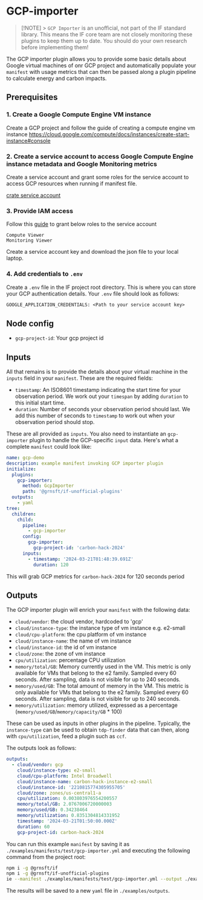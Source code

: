 # GCP-importer

> [!NOTE] > `GCP Importer` is an unofficial, not part of the IF standard library. This means the IF core team are not closely monitoring these plugins to keep them up to date. You should do your own research before implementing them!

The GCP importer plugin allows you to provide some basic details about Google virtual machines of onr GCP project and automatically populate your `manifest` with usage metrics that can then be passed along a plugin pipeline to calculate energy and carbon impacts.

## Prerequisites

### 1. Create a Google Compute Engine VM instance
Create a GCP project and follow the guide of creating a compute engine vm instance https://cloud.google.com/compute/docs/instances/create-start-instance#console

### 2. Create a service account to access Google Compute Engine instance metadata and Google Monitoring metrics
Create a service account and grant some roles for the service account to access GCP resources when running if manifest file.

[crate service account](https://cloud.google.com/iam/docs/service-accounts-create)

### 3. Provide IAM access
Follow this [guide](https://cloud.google.com/iam/docs/manage-access-service-accounts) to grant below roles to the service account
```text
Compute Viewer
Monitoring Viewer
```

Create a service account key and download the json file to your local laptop.

### 4. Add credentials to `.env`

Create a `.env` file in the IF project root directory. This is where you can store your GCP authentication details. Your `.env` file should look as follows:

```txt
GOOGLE_APPLICATION_CREDENTIALS: <Path to your service account key>
```

## Node config
- `gcp-project-id`: Your gcp project id

## Inputs

All that remains is to provide the details about your virtual machine in the `inputs` field in your `manifest`.
These are the required fields:

- `timestamp`: An ISO8601 timestamp indicating the start time for your observation period. We work out your `timespan` by adding `duration` to this initial start time.
- `duration`: Number of seconds your observation period should last. We add this number of seconds to `timestamp` to work out when your observation period should stop.

These are all provided as `inputs`. You also need to instantiate an `gcp-importer` plugin to handle the GCP-specific `input` data. Here's what a complete `manifest` could look like:

```yaml
name: gcp-demo
description: example manifest invoking GCP importer plugin
initialize:
  plugins:
    gcp-importer:
      method: GcpImporter
      path: '@grnsft/if-unofficial-plugins'
  outputs:
    - yaml
tree:
  children:
    child:
      pipeline:
        - gcp-importer
      config:
        gcp-importer:
          gcp-project-id: 'carbon-hack-2024'
      inputs:
        - timestamp: '2024-03-21T01:48:39.691Z'
          duration: 120
```

This will grab GCP metrics for `carbon-hack-2024` for 120 seconds period

## Outputs

The GCP importer plugin will enrich your `manifest` with the following data:

- `cloud/vendor`: the cloud vendor, hardcoded to 'gcp'
- `cloud/instance-type`: the instance type of vm instance e.g. e2-small
- `cloud/cpu-platform`: the cpu platform of vm instance
- `cloud/instance-name`: the name of vm instance
- `cloud/instance-id`: the id of vm instance
- `cloud/zone`: the zone of vm instance
- `cpu/utilization`: percentage CPU utilization
- `memory/total/GB`: Memory currently used in the VM. This metric is only available for VMs that belong to the e2 family. Sampled every 60 seconds. After sampling, data is not visible for up to 240 seconds.
- `memory/used/GB`: The total amount of memory in the VM. This metric is only available for VMs that belong to the e2 family. Sampled every 60 seconds. After sampling, data is not visible for up to 240 seconds.
- `memory/utilization`: memory utilized, expressed as a percentage (`memory/used/GB`/`memory/capacity/GB` * 100)

These can be used as inputs in other plugins in the pipeline. Typically, the `instance-type` can be used to obtain `tdp-finder` data that can then, along with `cpu/utilization`, feed a plugin such as `ccf`.

The outputs look as follows:

```yaml
outputs:
  - cloud/vendor: gcp
    cloud/instance-type: e2-small
    cloud/cpu-platform: Intel Broadwell
    cloud/instance-name: carbon-hack-instance-e2-small
    cloud/instance-id: '2210815774305955705'
    cloud/zone: zones/us-central1-a
    cpu/utilization: 0.003803976554200557
    memory/total/GB: 2.0767006720000003
    memory/used/GB: 0.34238464
    memory/utilization: 0.8351304814331952
    timestamp: '2024-03-21T01:50:00.000Z'
    duration: 60
    gcp-project-id: carbon-hack-2024
```

You can run this example `manifest` by saving it as `./examples/manifests/test/gcp-importer.yml` and executing the following command from the project root:

```sh
npm i -g @grnsft/if
npm i -g @grnsft/if-unofficial-plugins
ie --manifest ./examples/manifests/test/gcp-importer.yml --output ./examples/outputs/gcp-importer.yml
```

The results will be saved to a new `yaml` file in `./examples/outputs`.

